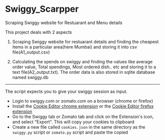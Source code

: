 # Swiggy_Scarpper
Scraping Swiggy website for Restuarant and Menu details

This project deals with 2 aspects

  1) Scraping Swiggy website for restuarant details and finding the cheapest items in a particular area(here Mumbai) and storing it into csv file(A1_output.csv)
  
  2) Calculating the spends on swiggy and finding the values like average order value, Total spendings, Most ordered dish.. etc and storing it to a text file(A2_output.txt). The order data is also stored in sqlite database named swiggy.db
  
<hr>

The script expects you to give your swiggy session as input.

- Login to swiggy.com or zomato.com on a browser (chrome or firefox)
- Install the [Cookie Editor chrome extension](https://chrome.google.com/webstore/detail/cookie-editor/hlkenndednhfkekhgcdicdfddnkalmdm?hl=en) or the [Cookie Editor firefox extension](https://addons.mozilla.org/en-US/firefox/addon/cookie-editor/)
- Go to the Swiggy tab or Zomato tab and click on the Extension's icon, and select "Export". This will copy your cookies to clipboard
- Create a new file called `cookies.json` in the same directory as the `swiggy.py` script or `zomato.py` script and paste the copied 

